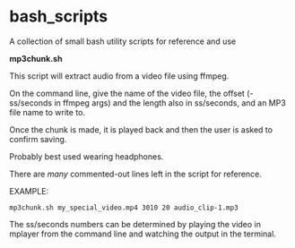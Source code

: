 # bash_scripts
A collection of small bash utility scripts for reference and use

**mp3chunk.sh**

This script will extract audio from a video file using ffmpeg.

On the command line, give the name of the video file, the offset (-ss/seconds in ffmpeg args) and the length also in ss/seconds, and an MP3 file name to write to.

Once the chunk is made, it is played back and then the user is asked to confirm saving.

Probably best used wearing headphones.

There are *many* commented-out lines left in the script for reference.

EXAMPLE:

  `mp3chunk.sh my_special_video.mp4 3010 20 audio_clip-1.mp3`

The ss/seconds numbers can be determined by playing the video in mplayer from the command line and watching the output in the terminal.



